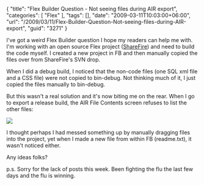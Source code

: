 {
	"title": "Flex Builder Question - Not seeing files during AIR export",
	"categories": [
		"Flex"
	],
	"tags": [],
	"date": "2009-03-11T10:03:00+06:00",
	"url": "/2009/03/11/Flex-Builder-Question-Not-seeing-files-during-AIR-export",
	"guid": "3271"
}

I've got a weird Flex Builder question I hope my readers can help me with. I'm working with an open source Flex project (<a href="http://www.sharefirereader.com/">ShareFire</a>) and need to build the code myself. I created a new project in FB and then manually copied the files over from ShareFire's SVN drop.

When I did a debug build, I noticed that the non-code files (one SQL xml file and a CSS file) were not copied to bin-debug. Not thinking much of it, I just copied the files manually to bin-debug.

But this wasn't a real solution and it's now biting me on the rear. When I go to export a release build, the AIR File Contents screen refuses to list the other files:


<img src="http://static.raymondcamden.com/images//Picture 144.png">

I thought perhaps I had messed something up by manually dragging files into the project, yet when I made a new file from within FB (readme.txt), it wasn't noticed either.

Any ideas folks?

p.s. Sorry for the lack of posts this week. Been fighting the flu the last few days and the flu is winning.